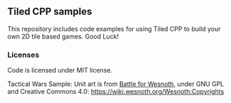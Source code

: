 ## Tiled CPP samples

This repository includes code examples for using Tiled CPP to build your own 2D tile based games. Good Luck!

### Licenses

Code is licensed under MIT license.

Tactical Wars Sample: Unit art is from [Battle for Wesnoth](https://www.wesnoth.org/), under GNU GPL and Creative Commons 4.0: https://wiki.wesnoth.org/Wesnoth:Copyrights

